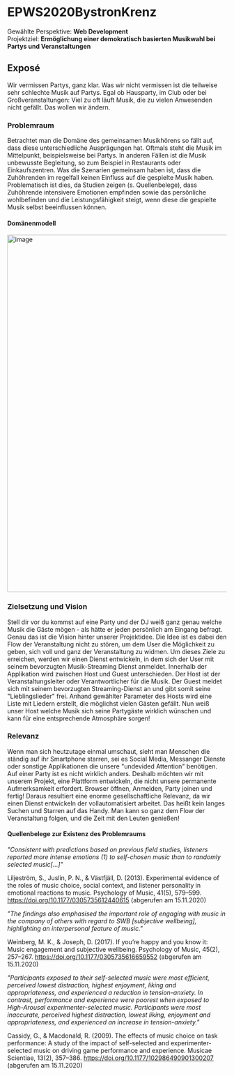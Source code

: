 # EPWS2020BystronKrenz

Gewählte Perspektive: **Web Development**  
Projektziel: **Ermöglichung einer demokratisch basierten Musikwahl bei Partys und Veranstaltungen**

## Exposé

Wir vermissen Partys, ganz klar. Was wir nicht vermissen ist die teilweise sehr schlechte Musik auf Partys. Egal ob Hausparty, im Club oder bei Großveranstaltungen: Viel zu oft läuft Musik, die zu vielen Anwesenden nicht gefällt. Das wollen wir ändern.

### Problemraum

Betrachtet man die Domäne des gemeinsamen Musikhörens so fällt auf, dass diese unterschiedliche Ausprägungen hat. Oftmals steht die Musik im Mittelpunkt, beispielsweise bei Partys. In anderen Fällen ist die Musik unbewusste Begleitung, so zum Beispiel in Restaurants oder Einkaufszentren. Was die Szenarien gemeinsam haben ist, dass die Zuhöhrenden im regelfall keinen Einfluss auf die gespielte Musik haben. Problematisch ist dies, da Studien zeigen (s. Quellenbelege), dass Zuhöhrende intensivere Emotionen empfinden sowie das persönliche wohlbefinden und die Leistungsfähigkeit steigt, wenn diese die gespielte Musik selbst beeinflussen können.

#### Domänenmodell
<img width="820" alt="image" src="https://user-images.githubusercontent.com/44359333/99183741-5c01a780-273e-11eb-91b6-2879768f366c.png">



### Zielsetzung und Vision

Stell dir vor du kommst auf eine Party und der DJ weiß ganz genau welche Musik die Gäste mögen - als hätte er jeden persönlich am Eingang befragt. Genau das ist die Vision hinter unserer Projektidee. Die Idee ist es dabei den Flow der Veranstaltung nicht zu stören, um dem User die Möglichkeit zu geben, sich voll und ganz  der Veranstaltung zu widmen.
Um dieses Ziele zu erreichen, werden wir einen Dienst entwickeln, in dem sich der User mit seinem bevorzugten Musik-Streaming Dienst anmeldet. Innerhalb der Applikation wird zwischen Host und Guest unterschieden. Der Host ist der Veranstaltungsleiter oder Verantwortlicher für die Musik. Der Guest meldet sich mit seinem bevorzugten Streaming-Dienst an und gibt somit seine "Lieblingslieder" frei. Anhand gewählter Parameter des Hosts wird eine Liste mit Liedern erstellt, die möglichst vielen Gästen gefällt. Nun weiß unser Host welche Musik sich seine Partygäste wirklich wünschen und kann für eine entsprechende Atmosphäre sorgen!


### Relevanz

Wenn man sich heutzutage einmal umschaut, sieht man Menschen die ständig auf ihr Smartphone starren, sei es Social Media, Messanger Dienste oder sonstige Applikationen die unsere "undevided Attention" benötigen. Auf einer Party ist es nicht wirklich anders. Deshalb möchten wir mit unserem Projekt, eine Plattform entwickeln, die nicht unsere permanente Aufmerksamkeit erfordert. Browser öffnen, Anmelden, Party joinen und fertig! Daraus resultiert eine enorme gesellschaftliche Relevanz, da wir einen Dienst entwickeln der vollautomatisiert arbeitet. Das heißt kein langes Suchen und Starren auf das Handy. 
Man kann so ganz dem Flow der Veranstaltung folgen, und die Zeit mit den Leuten genießen!






#### Quellenbelege zur Existenz des Problemraums

*"Consistent with predictions based on previous field studies, listeners reported more intense emotions (1) to self-chosen music than to randomly selected music[...]"*

Liljeström, S., Juslin, P. N., & Västfjäll, D. (2013). Experimental evidence of the roles of music choice, social context, and listener personality in emotional reactions to music. Psychology of Music, 41(5), 579–599. https://doi.org/10.1177/0305735612440615 (abgerufen am 15.11.2020)


*"The findings also emphasised the important role of engaging with music in the company of others with regard to SWB [subjective wellbeing], highlighting an interpersonal feature of music."*

Weinberg, M. K., & Joseph, D. (2017). If you’re happy and you know it: Music engagement and subjective wellbeing. Psychology of Music, 45(2), 257–267. https://doi.org/10.1177/0305735616659552 (abgerufen am 15.11.2020)


*"Participants exposed to their self-selected music were most efficient, perceived lowest distraction, highest enjoyment, liking and appropriateness, and experienced a reduction in tension-anxiety. In contrast, performance and experience were poorest when exposed to High-Arousal experimenter-selected music. Participants were most inaccurate, perceived highest distraction, lowest liking, enjoyment and appropriateness, and experienced an increase in tension-anxiety."*

Cassidy, G., & Macdonald, R. (2009). The effects of music choice on task performance: A study of the impact of self-selected and experimenter-selected music on driving game performance and experience. Musicae Scientiae, 13(2), 357–386. https://doi.org/10.1177/102986490901300207 (abgerufen am 15.11.2020)





